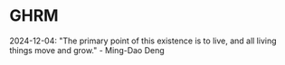 # GHRM

2024-12-04: "The primary point of this existence is to live, and all living things move and grow." - Ming-Dao Deng